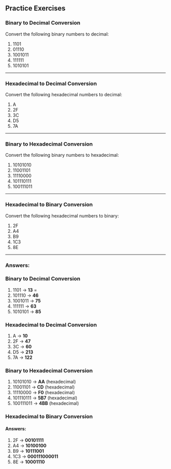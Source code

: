 ## Practice Exercises

### Binary to Decimal Conversion
Convert the following binary numbers to decimal:

1. 1101
2. 01110
3. 1001011
4. 111111
5. 1010101

---

### Hexadecimal to Decimal Conversion
Convert the following hexadecimal numbers to decimal:

1. A
2. 2F
3. 3C
4. D5
5. 7A

---

### Binary to Hexadecimal Conversion
Convert the following binary numbers to hexadecimal:

1. 10101010
2. 11001101
3. 11110000
4. 101110111
5. 100111011

---

### Hexadecimal to Binary Conversion
Convert the following hexadecimal numbers to binary:

1. 2F
2. A4
3. B9
4. 1C3
5. 8E

---

### Answers:

### Binary to Decimal Conversion
1. 1101 → **13** =
2. 101110 → **46** 
3. 1001011 → **75** 
4. 111111 → **63** 
5. 1010101 → **85**

### Hexadecimal to Decimal Conversion
1. A → **10**
2. 2F → **47** 
3. 3C → **60** 
4. D5 → **213** 
5. 7A → **122**

 ### Binary to Hexadecimal Conversion
1. 10101010 → **AA** (hexadecimal)
2. 11001101 → **CD** (hexadecimal)
3. 11110000 → **F0** (hexadecimal)
4. 101110111 → **5B7** (hexadecimal)
5. 100111011 → **4BB** (hexadecimal)

### Hexadecimal to Binary Conversion
#### Answers:
1. 2F → **00101111**
2. A4 → **10100100** 
3. B9 → **10111001** 
4. 1C3 → **000111000011** 
5. 8E → **10001110** 



   
   





